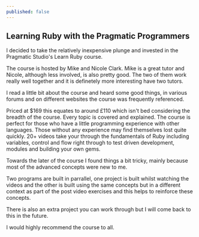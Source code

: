 ```yaml
---
published: false
---
```


## Learning Ruby with the Pragmatic Programmers

I decided to take the relatively inexpensive plunge and invested in the Pragmatic Studio's Learn Ruby course. 

The course is hosted by Mike and Nicole Clark. Mike is a great tutor and Nicole, although less involved, is also pretty good. The two of them work really well together and it is definetely more interesting have two tutors. 

I read a little bit about the course and heard some good things, in various forums and on different websites the course was frequently referenced. 

Priced at $169 this equates to around £110 which isn't bed considering the breadth of the course. Every topic is covered and explained. The course is perfect for those who have a little programming experience with other languages. Those without any experience may find themselves lost quite quickly. 20+ videos take your through the fundamentals of Ruby including variables, control and flow right through to test driven development, modules and building your own gems.

Towards the later of the course I found things a bit tricky, mainly because most of the advanced concepts were new to me. 

Two programs are built in parrallel, one project is built whilst watching the videos and the other is built using the same concepts but in a different context as part of the post video exercises and this helps to reinforce these concepts.

There is also an extra project you can work through but I will come back to this in the future.

I would highly recommend the course to all.
